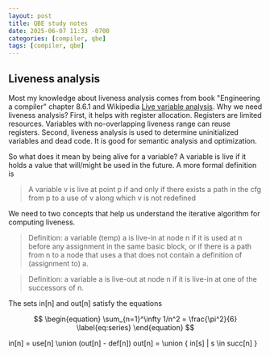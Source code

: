 ```yaml
---
layout: post
title: QBE study notes
date: 2025-06-07 11:33 -0700
categories: [compiler, qbe]
tags: [compiler, qbe]
---
```


## Liveness analysis

Most my knowledge about liveness analysis comes from book "Engineering a
compiler" chapter 8.6.1 and Wikipedia
[Live variable analysis](https://en.wikipedia.org/wiki/Live-variable_analysis).
Why we need liveness analysis? First, it helps with register allocation.
Registers are limited resources. Variables with no-overlapping liveness range
can reuse registers. Second, liveness analysis is used to determine
uninitialized variables and dead code. It is good for semantic analysis and
optimization.

So what does it mean by being alive for a variable? A variable is live if it
holds a value that will/might be used in the future. A more formal definition
is

> A variable v is live at point p if and only if there exists a path in the cfg
> from p to a use of v along which v is not redefined

We need to two concepts that help us understand the iterative algorithm for
computing liveness.

> Definition: a variable (temp) a is live-in at node n if it is used at n
> before any assignment in the same basic block, or if there is a path from n
> to a node that uses a that does not contain a definition of (assignment to)
> a.

> Definition: a variable a is live-out at node n if it is live-in at one of the
> successors of n.

The sets in[n] and out[n] satisfy the equations

$$
\begin{equation}
  \sum_{n=1}^\infty 1/n^2 = \frac{\pi^2}{6}
  \label{eq:series}
\end{equation}
$$

in[n] = use[n] \union (out[n] - def[n]) out[n] = \union { in[s] | s \in succ[n]
}
